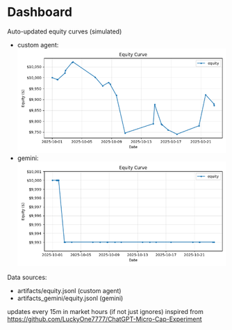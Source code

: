 # Dashboard

Auto-updated equity curves (simulated)

- custom agent: ![Equity Curve](artifacts/equity.png?v=2843dcf)
- gemini: ![Equity Curve (Gemini)](artifacts_gemini/equity.png?v=2843dcf)

Data sources:
- artifacts/equity.jsonl (custom agent)
- artifacts_gemini/equity.jsonl (gemini)

updates every 15m in market hours (if not just ignores)
inspired from https://github.com/LuckyOne7777/ChatGPT-Micro-Cap-Experiment